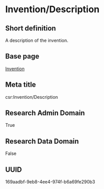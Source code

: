 # Invention/Description
## Short definition
A description of the invention.
## Base page
[Invention](../../Objects/Invention.md)
## Meta title
csr:Invention/Description
## Research Admin Domain
True
## Research Data Domain
False
## UUID
169aadbf-9eb8-4ee4-974f-b6a69fe290b3
